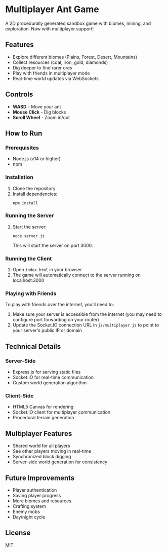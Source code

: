# Multiplayer Ant Game

A 2D procedurally generated sandbox game with biomes, mining, and exploration. Now with multiplayer support!

## Features

- Explore different biomes (Plains, Forest, Desert, Mountains)
- Collect resources (coal, iron, gold, diamonds)
- Dig deeper to find rarer ores
- Play with friends in multiplayer mode
- Real-time world updates via WebSockets

## Controls

- **WASD** - Move your ant
- **Mouse Click** - Dig blocks
- **Scroll Wheel** - Zoom in/out

## How to Run

### Prerequisites

- Node.js (v14 or higher)
- npm

### Installation

1. Clone the repository
2. Install dependencies:
   ```
   npm install
   ```

### Running the Server

1. Start the server:
   ```
   node server.js
   ```
   This will start the server on port 3000.

### Running the Client

1. Open `index.html` in your browser
2. The game will automatically connect to the server running on localhost:3000

### Playing with Friends

To play with friends over the internet, you'll need to:

1. Make sure your server is accessible from the internet (you may need to configure port forwarding on your router)
2. Update the Socket.IO connection URL in `js/multiplayer.js` to point to your server's public IP or domain

## Technical Details

### Server-Side

- Express.js for serving static files
- Socket.IO for real-time communication
- Custom world generation algorithm

### Client-Side

- HTML5 Canvas for rendering
- Socket.IO client for multiplayer communication
- Procedural terrain generation

## Multiplayer Features

- Shared world for all players
- See other players moving in real-time
- Synchronized block digging
- Server-side world generation for consistency

## Future Improvements

- Player authentication
- Saving player progress
- More biomes and resources
- Crafting system
- Enemy mobs
- Day/night cycle

## License

MIT 